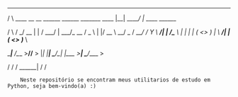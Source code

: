  _____                        __________                   __        __                
 
 /     \   ____  __ __  ______ \______   \_______  ____    |__| _____/  |_  ____  ______
 
 /  \ /  \_/ __ \|  |  \/  ___/  |     ___/\_  __ \/  _ \   |  |/ __ \   __\/  _ \/  ___/
/
Y    \  ___/|  |  /\___ \   |    |     |  | \(  <_> )  |  \  ___/|  | (  <_> )___ \ 

\____|__  /\___  >____//____  >  |____|     |__|   \____/\__|  |\___  >__|  \____/____  >

\/     \/           \/                          \______|    \/                \/ 
        
        
        Neste repositório se encontram meus utilitarios de estudo em Python, seja bem-vindo(a) :) 
